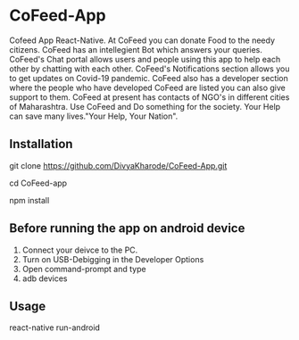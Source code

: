 # CoFeed-App
 Cofeed App React-Native. At CoFeed you can donate Food to the needy citizens. CoFeed has an intellegient Bot which answers 
your queries. CoFeed's Chat portal allows users and people using this app to help each other by chatting
with each other. CoFeed's Notifications section allows you to get updates on Covid-19 pandemic. CoFeed also has
a developer section where the people who have developed CoFeed are listed you can also give support to them.
CoFeed at present has contacts of NGO's in different cities of Maharashtra. Use CoFeed and Do something for
the society. Your Help can save many lives."Your Help, Your Nation".

## Installation
  git clone https://github.com/DivyaKharode/CoFeed-App.git
  
  cd CoFeed-app
  
  npm install

## Before running the app on android device
  1. Connect your deivce to the PC.
  2. Turn on USB-Debigging in the Developer Options
  3. Open command-prompt and type
  4. adb devices

## Usage
  react-native run-android
